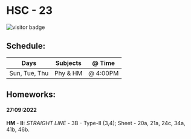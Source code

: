# HSC - 23

![visitor badge](https://visitor-badge.glitch.me/badge?page_id=le-hashed.ins-hw&left_text=visits)

## Schedule:

| Days | Subjects | @ Time    |
|------|----------|-----------|
| Sun, Tue, Thu | Phy & HM | @ 4:00PM  |

## Homeworks: 

#### 27:09:2022
**HM - II:** 
*STRAIGHT LINE* - 3B - Type-II (3,4); Sheet - 20a, 21a, 24c, 34a, 41b, 46b.
